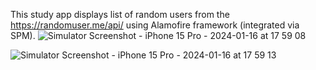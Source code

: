 This study app displays list of random users from the https://randomuser.me/api/ using Alamofire framework (integrated via SPM). 
![Simulator Screenshot - iPhone 15 Pro - 2024-01-16 at 17 59 08](https://github.com/Leralubiteklery/ContactListAlamofire/assets/58272000/18d92654-d866-4038-bcf1-a799f744522b)

![Simulator Screenshot - iPhone 15 Pro - 2024-01-16 at 17 59 13](https://github.com/Leralubiteklery/ContactListAlamofire/assets/58272000/d4a8c3f9-4d21-4a26-b092-718cac7c8460)
